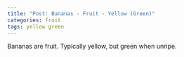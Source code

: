 ```yaml
---
title: "Post: Bananas - Fruit - Yellow (Green)"
categories: fruit
tags: yellow green
---
```

Bananas are fruit. Typically yellow, but green when unripe.